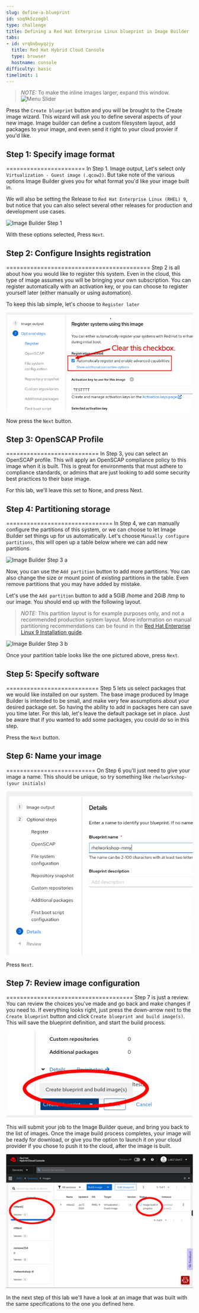 ```yaml
---
slug: define-a-blueprint
id: soq9k5zzogbl
type: challenge
title: Defining a Red Hat Enterprise Linux blueprint in Image Builder
tabs:
- id: vrqbvbuyqzjy
  title: Red Hat Hybrid Cloud Console
  type: browser
  hostname: console
difficulty: basic
timelimit: 1
---
```

>_NOTE:_ To make the inline images larger, expand this window.
![Menu Slider](../assets/slider.png)

Press the `Create blueprint` button and you will be brought to the Create image wizard.  This wizard will ask you to define several aspects of your new image.  Image builder can define a custom filesystem layout, add packages to your image, and even send it right to your cloud provier if you'd like.

## Step 1: Specify image format
=======================
In Step 1. Image output, Let's select only `Virtualization - Guest image (.qcow2)`.  But take note of the various options Image Builder gives you for what format you'd like your image built in.

We will also be setting the Release to `Red Hat Enterprise Linux (RHEL) 9`, but notice that you can also select several other releases for production and development use cases.

![Image Builder Step 1](../assets/ib-step1.png)

With these options selected, Press `Next`.

## Step 2: Configure Insights registration
==========================================
Step 2 is all about how you would like to register this system.  Even in the cloud, this type of image assumes you will be bringing your own subscription.  You can register automatically with an activation key, or you can choose to register yourself later (either manually or using automation).

To keep this lab simple, let's choose to `Register later`

![Image Builder Step 2](../assets/ib-step2.png)

Now press the `Next` button.

## Step 3: OpenSCAP Profile
===========================
In Step 3, you can select an OpenSCAP profile.  This will apply an OpenSCAP compliance policy to this image when it is built.  This is great for environments that must adhere to compliance standards, or admins that are just looking to add some security best practices to their base image.

For this lab, we'll leave this set to None, and press Next.

## Step 4: Partitioning storage
===============================
In Step 4, we can manually configure the partitions of this system, or we can choose to let Image Builder set things up for us automatically. Let's choose `Manually configure partitions`, this will open up a table below where we can add new partitions.

![Image Builder Step 3 a](../assets/ib-step3a.png)

Now, you can use the `Add partition` button to add more partitions. You can also change the size or mount point of existing partitions in the table.  Even remove partitions that you may have added by mistake.

Let's use the `Add partition` button to add a 5GiB /home and 2GiB /tmp to our image.  You should end up with the following layout.

>_NOTE:_ This partition layout is for example purposes only, and not a recommended production system layout. More information on manual partitioning recommendations can be found in the [Red Hat Enterprise Linux 9 Installation guide](https://access.redhat.com/documentation/en-us/red_hat_enterprise_linux/9/html/performing_a_standard_rhel_9_installation/assembly_customizing-your-installation_installing-rhel#manual-partitioning_graphical-installation).

![Image Builder Step 3 b](../assets/ib-step3b.png)

Once your partition table looks like the one pictured above, press `Next`.

## Step 5: Specify software
===========================
Step 5 lets us select packages that we would like installed on our system.  The base image produced by Image Builder is intended to be small, and make very few assumptions about your desired package set.  So having the ability to add in packages here can save you time later.  For this lab, let's leave the default package set in place.  Just be aware that if you wanted to add some packages, you could do so in this step.

Press the `Next` button.

## Step 6: Name your image
==========================
On Step 6 you'll just need to give your image a name.  This should be unique, so try something like `rhelworkshop-(your initials)`

![Image Builder Step 5](../assets/ib-step5.png)

Press `Next`.

## Step 7: Review image configuration
=====================================
Step 7 is just a review.  You can review the choices you've made and go back and make changes if you need to.  If everything looks right, just press the down-arrow next to the `Create blueprint` button and click `Create blueprint and build image(s)`.  This will save the blueprint definition, and start the build process.

![Image Builder Review](../assets/ib-step6.png)

This will submit your job to the Image Builder queue, and bring you back to the list of images.  Once the image build process completes, your image will be ready for download, or give you the option to launch it on your cloud provider if you chose to push it to the cloud, after the image is built.

![Image Submitted](../assets/ib-submitted.png)

In the next step of this lab we'll have a look at an image that was built with the same specifications to the one you defined here.
